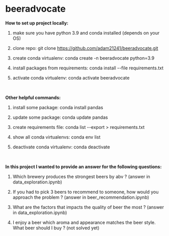# beeradvocate


**How to set up project locally:**

1) make sure you have python 3.9 and conda installed (depends on your OS)

2) clone repo:
git clone https://github.com/adam21241/beeradvocate.git

3) create conda virtualenv:
conda create -n beeradvocate python=3.9

4) install packages from requirements:
conda install --file requirements.txt

5) activate conda virtualenv:
conda activate beeradvocate
</br>

**Other helpful commands:**

1) install some package:
conda install pandas

2) update some package:
conda update pandas

3) create requirements file:
conda list --export > requirements.txt

4) show all conda virtualenvs:
conda env list

5) deactivate conda virtualenv:
conda deactivate
</br>

**In this project I wanted to provide an answer for the following questions:**

1. Which brewery produces the strongest beers by abv ? (answer in data_exploration.ipynb)

2. If you had to pick 3 beers to recommend to someone, how would you approach the problem ? (answer in beer_recommendation.ipynb)

3. What are the factors that impacts the quality of beer the most ? (answer in data_exploration.ipynb)

4. I enjoy a beer which aroma and appearance matches the beer style. What beer should I buy ? (not solved yet)

